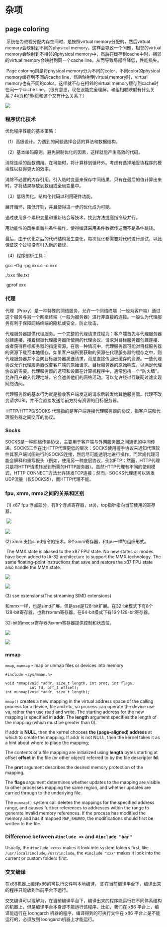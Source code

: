 # 杂项

## page coloring

​	系统在为进程分配内存空间时，是按照virtual memory分配的，然后virtual memory会映射到不同的physical memory，这样会导致一个问题，相邻的virtual memory会映射到不相邻的physical memory中，然后在缓存到cache中时，相邻的virtual memory会映射到同一个cache line，从而导致局部性降低，性能损失。

​	Page coloring则是将physical memory分为不同的color，不同color的physical memory缓存到不同的cache line，然后映射到virtual memory时，virtual memory也有不同的color。这样就不存在相邻的virtual memory缓存到cache时在同一个cache line。（很有意思，现在没能完全理解。和组相联映射有什么关系？4k页和16k页和这个又有什么关系？）

![](https://github.com/UtopianFuture/UtopianFuture.github.io/blob/master/image/others.1.png?raw=true)

### 程序优化技术

优化程序性能的基本策略：

（1）高级设计。为遇到的问题选择合适的算法和数据结构。

（2）基本编码原则。避免限制优化的因素，这样就能产生高效的代码。

消除连续的函数调用。在可能时，将计算移到循环外。考虑有选择地妥协程序的模块性以获得更大的效率。

消除不必要的内存引用。引入临时变量来保存中间结果。只有在最后的值计算出来时，才将结果存放到数组或全局变量中。

（3）低级优化。结构化代码以利用硬件功能。

展开循环，降低开销，并且使得进一步的优化成为可能。

通过使用多个累积变量和重新结合等技术，找到方法提高指令级并行。

用功能性的风格重新些条件操作，使得编译采用条件数据传送而不是条件跳转。

最后，由于优化之后的代码结构发生变化，每次优化都需要对代码进行测试，以此保证这个过程没有引入新的错误。

（4）程序剖析工具：

gcc -Og -pg xxx.c -o xxx

./xxx file.txt

​	gprof xxx

### 代理

​       代理（Proxy）是一种特殊的网络服务，允许一个网络终端（一般为客户端）通过这个服务与另一个网络终端（一般为服务器）进行非直接的连接。一般认为代理服务有利于保障网络终端的隐私或安全，防止攻击。

​       代理服务器提供代理服务。一个完整的代理请求过程为：客户端首先与代理服务器创建连接，接着根据代理服务器所使用的代理协议，请求对目标服务器创建连接、或者获得目标服务器的指定资源。在后一种情况中，代理服务器可能对目标服务器的资源下载至本地缓存，如果客户端所要获取的资源在代理服务器的缓存之中，则代理服务器并不会向目标服务器发送请求，而是直接传回已缓存的资源。一些代理协议允许代理服务器改变客户端的原始请求、目标服务器的原始响应，以满足代理协议的需要。代理服务器的选项和设置在计算机程序中，通常包括一个“防火墙”，允许用户输入代理地址，它会遮盖他们的网络活动，可以允许绕过互联网过滤实现网络访问。

​       代理服务器的基本行为就是接收客户端发送的请求后转发给其他服务器。代理不改变请求URI，并不会直接发送给前方持有资源的目标服务器。

​       HTTP/HTTPS/SOCKS 代理指的是客户端连接代理服务器的协议，指客户端和代理服务器之间交互的协议。

### Socks

​       SOCKS是一种网络传输协议，主要用于客户端与外网服务器之间通讯的中间传递。SOCKS工作在比HTTP代理更低的层次：SOCKS使用握手协议来通知代理软件其客户端试图进行的SOCKS连接，然后尽可能透明地进行操作，而常规代理可能会解释和重写报头（例如，使用另一种底层协议，例如FTP；然而，HTTP代理只是将HTTP请求转发到所需的HTTP服务器）。虽然HTTP代理有不同的使用模式，HTTP CONNECT方法允许转发TCP连接；然而，SOCKS代理还可以转发UDP流量（仅SOCKS5），而HTTP代理不能。

### fpu, xmm, mmx之间的关系和区别

​		(1) x87 fpu 浮点部分，有8个浮点寄存器，st(i)，top指针指向当前使用的寄存器。

​                           ![](https://github.com/UtopianFuture/UtopianFuture.github.io/blob/master/image/others.2.png?raw=true)   

![](https://github.com/UtopianFuture/UtopianFuture.github.io/blob/master/image/others.3.png?raw=true)

(2) xmm 支持simd指令的技术。8个xmm寄存器，和fpu一样的组织形式。

​	The MMX state is aliased to the x87 FPU state. No new states or modes have been added to IA-32 architecture to support the MMX technology. The same floating-point instructions that save and restore the x87 FPU state also handle the MMX state.

![](https://github.com/UtopianFuture/UtopianFuture.github.io/blob/master/image/others.6.png?raw=true)

![](https://github.com/UtopianFuture/UtopianFuture.github.io/blob/master/image/others.5.png?raw=true)

(3) sse extensions(The streaming SIMD extensions)

​	和mmx一样，也是simd扩展，但是sse是128-bit扩展。在32-bit模式下有8个128-bit寄存器，也称作xmm寄存器，在64-bit模式下有16个128-bit寄存器。

32-bit的mxcsr寄存器为xmm寄存器提供控制和状态位。

![](https://github.com/UtopianFuture/UtopianFuture.github.io/blob/master/image/others.6.png?raw=true)

![](https://github.com/UtopianFuture/UtopianFuture.github.io/blob/master/image/others.7.png?raw=true)

### mmap

`mmap`, `munmap` - map or unmap files or devices into memory

```
#include <sys/mman.h>

void *mmap(void *addr, size_t length, int prot, int flags,
           int fd, off_t offset);
int munmap(void *addr, size_t length);
```

`mmap()`  creates  a  new  mapping in the virtual address space of the calling process for a device, file and etc, so process can operate the device use va, rather than use read and write.  The starting address for the new mapping is specified in **addr**.  The **length** argument specifies the length of the mapping (which must be greater than 0).

If addr is **NULL**, then the kernel chooses **the (page-aligned) address** at which to create the mapping.  If addr is not NULL, then the  kernel takes  it  as  a hint about where to place the mapping;

The  contents  of a file mapping are initialized using **length** bytes starting at offset **offset** in the file (or other object) referred to by the file descriptor **fd**.

The **prot** argument describes the desired memory protection of the mapping.

The **flags** argument determines whether updates to the mapping are visible to other processes mapping the same region, and whether updates are carried through to the underlying file.

The `munmap()` system call deletes the mappings for the specified address range, and causes further references to addresses within the range to generate invalid memory references. If the process has modified the memory and has it mapped `MAP_SHARED`, the modifications should first be written to the file.

### Difference between `#include <>` and `#include "bar"`

Usually, the `#include <xxx>` makes it look into system folders first, like `/usr/local/include`, `/usr/include`, the `#include "xxx"` makes it look into the current or custom folders first.

### 交叉编译

在x86机器上编译x86的可执行文件叫本地编译， 即在当前编译平台下，编译出来的程序只能放到当前平台下运行。

交叉编译可以理解为，在当前编译平台下，编译出来的程序能运行在不同体系结构的机器上，但是编译平台本身却不能运行该程序。比如，我们在 x86 平台上，编译能运行在 loongarch 机器的程序，编译得到的可执行文件在 x86 平台上是不能运行的，必须放到 loongarch机器上才能运行。
